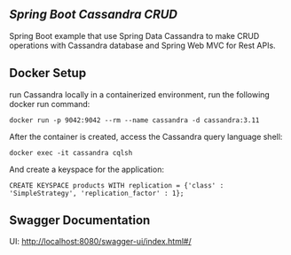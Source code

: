 ## _Spring Boot Cassandra CRUD_
Spring Boot example that use Spring Data Cassandra to make CRUD operations with Cassandra database and Spring Web MVC for Rest APIs.

## Docker Setup

run Cassandra locally in a containerized environment, run the following docker run command:

```docker run -p 9042:9042 --rm --name cassandra -d cassandra:3.11```

After the container is created, access the Cassandra query language shell:

```docker exec -it cassandra cqlsh```

And create a keyspace for the application:

```CREATE KEYSPACE products WITH replication = {'class' : 'SimpleStrategy', 'replication_factor' : 1};```

## Swagger Documentation

UI: [http://localhost:8080/swagger-ui/index.html#/](http://localhost:8080/swagger-ui/index.html#/)
